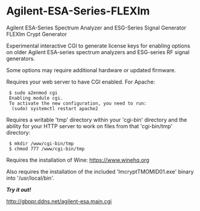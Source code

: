 # Agilent-ESA-Series-FLEXlm
Agilent ESA-Series Spectrum Analyzer and ESG-Series Signal Generator FLEXlm Crypt Generator

Experimental interactive CGI to generate license keys for enabling options on older Agilent ESA-series spectrum analyzers and ESG-series RF signal generators.

Some options may require additional hardware or updated firmware.

Requires your web server to have CGI enabled. For Apache:
     
     $ sudo a2enmod cgi
     Enabling module cgi.
     To activate the new configuration, you need to run:
      (sudo) systemctl restart apache2

Requires a writable 'tmp' directory within your 'cgi-bin' directory and the ability for your HTTP server to work on files from that 'cgi-bin/tmp' directory:
     
     $ mkdir /www/cgi-bin/tmp
     $ chmod 777 /www/cgi-bin/tmp
      
Requires the installation of Wine: https://www.winehq.org

Also requires the installation of the included 'lmcryptTMOMID01.exe' binary into '/usr/local/bin'.

***Try it out!*** 

http://gbppr.ddns.net/agilent-esa.main.cgi
